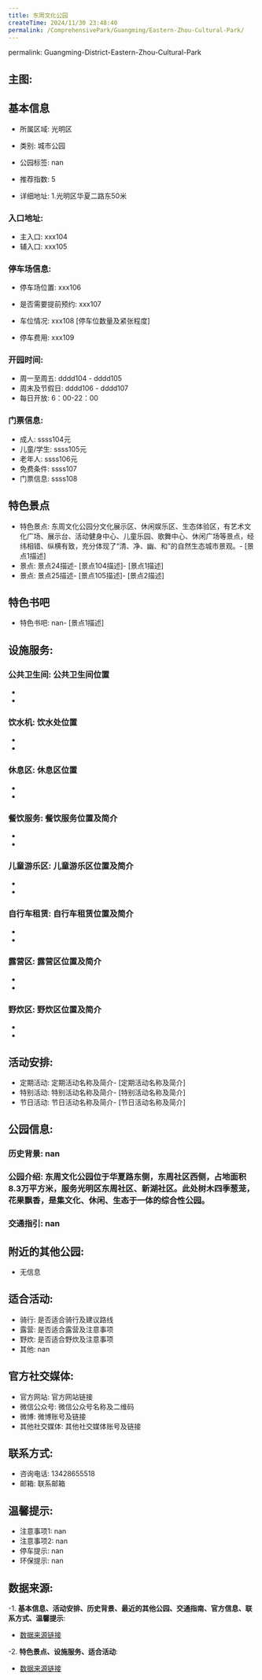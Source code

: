 ```yaml
---
title: 东周文化公园
createTime: 2024/11/30 23:48:40
permalink: /ComprehensivePark/Guangming/Eastern-Zhou-Cultural-Park/
---
```

permalink: Guangming-District-Eastern-Zhou-Cultural-Park
<!-- ## 游玩路径: -->

## 主图:
<ImageCard
image="https://cgj.sz.gov.cn/img/4/4005/4005858/10775004.jpg"
title= "东周文化公园"
description= "东周文化公园位于华夏路东侧，东周社区西侧，占地面积8.3万平方米，服务光明区东周社区、新湖社区。此处树木四季葱茏，花果飘香，是集文化、休闲、生态于一体的综合性公"
date="2024/11/30"
href="/"
author="深圳公园"
/>

## 基本信息

- 所属区域: 光明区

- 类别: 城市公园

- 公园标签: nan

- 推荐指数: 5

- 详细地址: 1.光明区华夏二路东50米

### 入口地址:
- 主入口: xxx104
- 辅入口: xxx105
### 停车场信息:
- 停车场位置: xxx106

- 是否需要提前预约: xxx107

- 车位情况: xxx108 [停车位数量及紧张程度]

- 停车费用: xxx109

### 开园时间:
- 周一至周五: dddd104 - dddd105
- 周末及节假日: dddd106 - dddd107
- 每日开放: 6：00-22：00

### 门票信息:
- 成人: ssss104元
- 儿童/学生: ssss105元
- 老年人: ssss106元
- 免费条件: ssss107
- 门票信息: ssss108
## 特色景点
- 特色景点: 东周文化公园分文化展示区、休闲娱乐区、生态体验区，有艺术文化广场、展示台、活动健身中心、儿童乐园、歌舞中心、休闲广场等景点，经纬相错、纵横有致，充分体现了“清、净、幽、和”的自然生态城市景观。- [景点1描述]
- 景点: 景点24描述- [景点104描述]- [景点1描述]
- 景点: 景点25描述- [景点105描述]- [景点2描述]
## 特色书吧
- 特色书吧: nan- [景点1描述]
## 设施服务:
### 公共卫生间: 公共卫生间位置
- 
- 
### 饮水机: 饮水处位置
- 
- 
### 休息区: 休息区位置
- 
- 
### 餐饮服务: 餐饮服务位置及简介
- 
- 
### 儿童游乐区: 儿童游乐区位置及简介
- 
- 
### 自行车租赁: 自行车租赁位置及简介
- 
- 
### 露营区: 露营区位置及简介
- 
- 
### 野炊区: 野炊区位置及简介

- 
- 
## 活动安排:
- 定期活动: 定期活动名称及简介- [定期活动名称及简介]
- 特别活动: 特别活动名称及简介- [特别活动名称及简介]
- 节日活动: 节日活动名称及简介- [节日活动名称及简介]
## 公园信息:
### 历史背景: nan
### 公园介绍: 东周文化公园位于华夏路东侧，东周社区西侧，占地面积8.3万平方米，服务光明区东周社区、新湖社区。此处树木四季葱茏，花果飘香，是集文化、休闲、生态于一体的综合性公园。
### 交通指引: nan

## 附近的其他公园:
- 无信息

## 适合活动:
- 骑行: 是否适合骑行及建议路线
- 露营: 是否适合露营及注意事项
- 野炊: 是否适合野炊及注意事项
- 其他: nan

## 官方社交媒体:
- 官方网站: 官方网站链接
- 微信公众号: 微信公众号名称及二维码
- 微博: 微博账号及链接
- 其他社交媒体: 其他社交媒体账号及链接

## 联系方式:
- 咨询电话: 13428655518
- 邮箱: 联系邮箱

## 温馨提示:
- 注意事项1: nan
- 注意事项2: nan
- 停车提示: nan
- 环保提示: nan

## 数据来源:
-1. **基本信息、活动安排、历史背景、最近的其他公园、交通指南、官方信息、联系方式、温馨提示**:
- [数据来源链接](https://cgj.sz.gov.cn/xsmh/gysz/csgy/content/post_10775004.html)

-2. **特色景点、设施服务、适合活动**:
- [数据来源链接](https://cgj.sz.gov.cn/xsmh/gysz/csgy/content/post_10775004.html)

